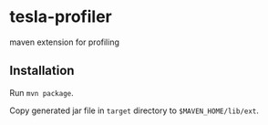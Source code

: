 tesla-profiler
==============

maven extension for profiling

Installation
------------

Run `mvn package`.

Copy generated jar file in `target` directory to `$MAVEN_HOME/lib/ext`.
